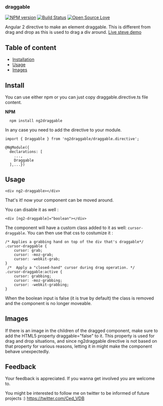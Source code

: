 ### draggable

[![NPM version](https://d25lcipzij17d.cloudfront.net/badge.svg?id=js&type=6&v=1.2.2n&x2=0)](http://badge.fury.io/js/badge-list)
[![Build Status](https://semaphoreapp.com/api/v1/projects/d4cca506-99be-44d2-b19e-176f36ec8cf1/128505/shields_badge.svg)](https://semaphoreapp.com/boennemann/badges)
[![Open Source Love](https://badges.frapsoft.com/os/mit/mit.svg?v=102)](https://github.com/ellerbrock/open-source-badge/)

Angular 2 directive to make an element draggable. This is different from drag
and drop as this is used to drag a div around. [Live steve demo](https://cedvdb.github.io/ng2draggable/)

## Table of content
* [Installation](#installation)
* [Usage](#usage)
* [Images](#images)


## Install

You can use either npm or you can just copy draggable.directive.ts file content.

**NPM**

```
  npm install ng2draggable
```

In any case you need to add the directive to your module.

```
import { Draggable } from 'ng2draggable/draggable.directive';

@NgModule({
  declarations: [
    ...,
    Draggable
  ],...})
```

## Usage

```
<div ng2-draggable></div>
```

That's it! now your component can be moved around.

You can disable it as well :

```
<div [ng2-draggable]="boolean"></div>
```

The component will have a custom class added to it as well: `cursor-draggable`.
You can then use that css to costumize it :

```
/* Applies a grabbing hand on top of the div that's draggable*/
.cursor-draggable {
    cursor: grab;
    cursor: -moz-grab;
    cursor: -webkit-grab;
}
 /*  Apply a "closed-hand" cursor during drag operation. */
.cursor-draggable:active {
    cursor: grabbing;
    cursor: -moz-grabbing;
    cursor: -webkit-grabbing;
}
```
When the boolean input is false (it is true by default) the class is removed and
the component is no longer moveable.

## Images

If there is an image in the children of the dragged component, make sure to add the HTML5 property
draggable="false" to it. This property is used for drag and drop situations, and since ng2draggable directive
is not based on that property for various reasons, letting it in might make the component behave unexpectedly.


## Feedback

Your feedback is appreciated. If you wanna get involved you are welcome to.

You might be interested to follow me on twitter to be informed of future projects :) https://twitter.com/Ced_VDB

